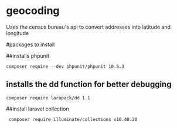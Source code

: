 # geocoding
Uses the census bureau's api to convert addresses into latitude and longitude

#packages to install

##installs phpunit
```
composer require --dev phpunit/phpunit 10.5.3
```

## installs the dd function for better debugging
```
composer require larapack/dd 1.1
```

##install laravel collection
```
 composer require illuminate/collections v10.48.20
```